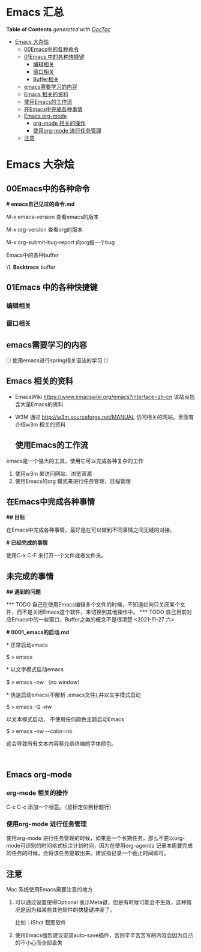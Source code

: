 # Emacs 汇总



<!-- START doctoc generated TOC please keep comment here to allow auto update -->
<!-- DON'T EDIT THIS SECTION, INSTEAD RE-RUN doctoc TO UPDATE -->
**Table of Contents**  *generated with [DocToc](https://github.com/thlorenz/doctoc)*

- [Emacs 大杂烩](#emacs-%E5%A4%A7%E6%9D%82%E7%83%A9)
  - [00Emacs中的各种命令](#00emacs%E4%B8%AD%E7%9A%84%E5%90%84%E7%A7%8D%E5%91%BD%E4%BB%A4)
  - [01Emacs 中的各种快捷键](#01emacs-%E4%B8%AD%E7%9A%84%E5%90%84%E7%A7%8D%E5%BF%AB%E6%8D%B7%E9%94%AE)
    - [编辑相关](#%E7%BC%96%E8%BE%91%E7%9B%B8%E5%85%B3)
    - [窗口相关](#%E7%AA%97%E5%8F%A3%E7%9B%B8%E5%85%B3)
    - [Buffer相关](#buffer%E7%9B%B8%E5%85%B3)
  - [emacs需要学习的内容](#emacs%E9%9C%80%E8%A6%81%E5%AD%A6%E4%B9%A0%E7%9A%84%E5%86%85%E5%AE%B9)
  - [Emacs 相关的资料](#emacs-%E7%9B%B8%E5%85%B3%E7%9A%84%E8%B5%84%E6%96%99)
  - [使用Emacs的工作流](#%E4%BD%BF%E7%94%A8emacs%E7%9A%84%E5%B7%A5%E4%BD%9C%E6%B5%81)
  - [在Emacs中完成各种事情](#%E5%9C%A8emacs%E4%B8%AD%E5%AE%8C%E6%88%90%E5%90%84%E7%A7%8D%E4%BA%8B%E6%83%85)
  - [Emacs org-mode](#emacs-org-mode)
    - [org-mode 相关的操作](#org-mode-%E7%9B%B8%E5%85%B3%E7%9A%84%E6%93%8D%E4%BD%9C)
    - [使用org-mode 进行任务管理](#%E4%BD%BF%E7%94%A8org-mode-%E8%BF%9B%E8%A1%8C%E4%BB%BB%E5%8A%A1%E7%AE%A1%E7%90%86)
  - [注意](#%E6%B3%A8%E6%84%8F)

<!-- END doctoc generated TOC please keep comment here to allow auto update -->

# Emacs 大杂烩



## 00Emacs中的各种命令

**# emacs自己见过的命令.md**



M-x emacs-version  查看emacs的版本

M-x org-version   查看org的版本

M-x org-submit-bug-report <RET> 向org报一个bug 





Emacs中的各种buffer

\1.  **Backtrace** buffer



## 01Emacs 中的各种快捷键







### 编辑相关



### 窗口相关



## emacs需要学习的内容
 ☐ 使用emacs进行spring相关语法的学习
 ☐ 



## Emacs 相关的资料

* EmacsWiki
     https://www.emacswiki.org/emacs?interface=zh-cn
     该站点包含大量Emacs的资料
*  W3M
     通过 http://w3m.sourceforge.net/MANUAL  访问相关的网站。里面有介绍w3m 相关的资料





   ## 使用Emacs的工作流

emacs是一个强大的工具，使用它可以完成各种复杂的工作

1. 使用w3m 来访问网站，浏览资源
2. 使用Emacs的org 模式来进行任务管理，日程管理 



## 在Emacs中完成各种事情

**## 目标**

在Emacs中完成各种事情，最好是在可以做到不同事情之间无缝的对接。



**#  已经完成的事情**

使用C-x C-F 来打开一个文件或者文件夹。 



## 未完成的事情



**## 遇到的问题**

*** TODO 自己在使用Emacs编辑多个文件的时候，不知道如何只关闭某个文件，而不是关闭Emacs这个软件，来切换到其他操作中。
*** TODO 自己目前对应Emacs中的一些窗口，Buffer之类的概念不是很清楚
    <2021-11-27 六>



**# 0001_emacs的启动.md**



\* 正常启动emacs  

  $ > emacs 



\* 以文字模式启动emacs 

  $ > emacs -nw    （no window）



\* 快速启动emacs(不解析 .emacs文件),并以文字模式启动

  $ > emacs -Q -nw 



以文本模式启动， 不使用任何颜色主题启动Emacs 

  $ > emacs -nw --color=no 

  这会导致所有文本内容蔡允恭终端的字体颜色。 

​    

## Emacs org-mode



### org-mode 相关的操作

C-c  C-c  添加一个标签。（鼠标定位到标题行）

### 使用org-mode 进行任务管理

使用org-mode 进行任务管理的时候，如果是一个长期任务，那么不要以org-mode可识别的时间格式标注计划时间，因为在使用org-agenda 记录本周要完成的任务的时候，会将该任务提取出来。建议指记录一个截止时间即可。





## 注意

Mac 系统使用Emacs需要注意的地方

1. 可以通过设置使得Optional 表示Meta键，但是有时候可能会不生效，这种情况是因为和某些其他软件的快捷键冲突了。

   比如：iShot 截图软件

2. 使用Emacs强烈建议安装auto-save插件，否则辛辛苦苦写的内容会因为自己的不小心而全部丢失